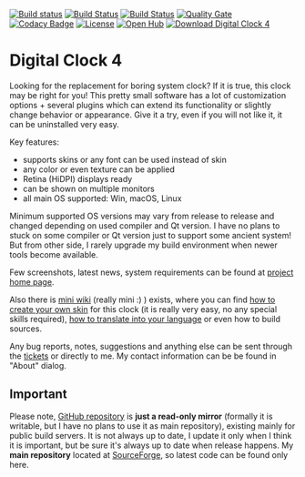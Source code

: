 [![Build status](https://ci.appveyor.com/api/projects/status/gmc5ahnd6x5a5vl1/branch/master?svg=true)](https://ci.appveyor.com/project/Kolcha/digitalclock4/branch/master) [![Build Status](https://doozer.io/badge/Kolcha/DigitalClock4/buildstatus/master)](https://doozer.io/user/Kolcha/DigitalClock4) [![Build Status](https://travis-ci.org/Kolcha/DigitalClock4.svg?branch=master)](https://travis-ci.org/Kolcha/DigitalClock4) [![Quality Gate](https://sonarcloud.io/api/badges/gate?key=DigitalClock4)](https://sonarcloud.io/dashboard?id=DigitalClock4) [![Codacy Badge](https://api.codacy.com/project/badge/Grade/e1449b1a5a5f497cbacc06c98d64abc4)](https://www.codacy.com/app/Kolcha/DigitalClock4) [![License](https://img.shields.io/github/license/kolcha/digitalclock4.svg)](https://www.gnu.org/licenses/gpl-3.0.en.html) [![Open Hub](https://www.openhub.net/p/digitalclock4/widgets/project_thin_badge?format=gif)](https://www.openhub.net/p/digitalclock4) [![Download Digital Clock 4](https://img.shields.io/sourceforge/dm/digitalclock4.svg)](https://sourceforge.net/projects/digitalclock4/files/)

Digital Clock 4
===============

Looking for the replacement for boring system clock? If it is true, this clock may be right for you! This pretty small software has a lot of customization options + several plugins which can extend its functionality or slightly change behavior or appearance. Give it a try, even if you will not like it, it can be uninstalled very easy.

Key features:

* supports skins or any font can be used instead of skin
* any color or even texture can be applied
* Retina (HiDPI) displays ready
* can be shown on multiple monitors
* all main OS supported: Win, macOS, Linux

Minimum supported OS versions may vary from release to release and changed depending on used compiler and Qt version.
I have no plans to stuck on some compiler or Qt version just to support some ancient system! But from other side, I rarely upgrade my build environment when newer tools become available.

Few screenshots, latest news, system requirements can be found at [project home page](https://digitalclock4.sourceforge.io/).

Also there is [mini wiki](https://sourceforge.net/p/digitalclock4/wiki/) (really mini :) ) exists, where you can find [how to create your own skin](https://sourceforge.net/p/digitalclock4/wiki/How%20to%20create%20skin/) for this clock (it is really very easy, no any special skills required), [how to translate into your language](https://sourceforge.net/p/digitalclock4/wiki/How%20to%20translate/) or even how to build sources.

Any bug reports, notes, suggestions and anything else can be sent through the [tickets](https://sourceforge.net/p/digitalclock4/tickets/) or directly to me. My contact information can be be found in "About" dialog.

Important
---------
Please note, [GitHub repository](https://github.com/Kolcha/DigitalClock4) is **just a read-only mirror** (formally it is writable, but I have no plans to use it as main repository), existing mainly for public build servers. It is not always up to date, I update it only when I think it is important, but be sure it's always up to date when release happens. My **main repository** located at [SourceForge](https://sourceforge.net/p/digitalclock4/code/), so latest code can be found only here.